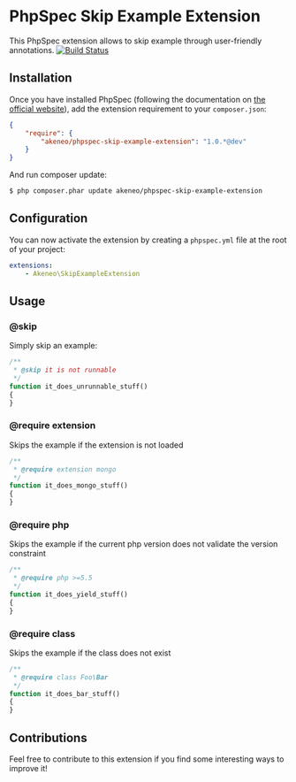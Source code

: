 PhpSpec Skip Example Extension
==============================

This PhpSpec extension allows to skip example through user-friendly annotations.
[![Build Status](https://travis-ci.org/akeneo/PhpSpecSkipExampleExtension.png?branch=master)](https://travis-ci.org/akeneo/PhpSpecSkipExampleExtension)

Installation
------------

Once you have installed PhpSpec (following the documentation on [the official website](http://www.phpspec.net)), add the extension requirement to your `composer.json`:

``` json
{
    "require": {
        "akeneo/phpspec-skip-example-extension": "1.0.*@dev"
    }
}
```

And run composer update:

``` bash
$ php composer.phar update akeneo/phpspec-skip-example-extension
```

Configuration
-------------

You can now activate the extension by creating a `phpspec.yml` file at the root of your project:

``` yaml
extensions:
    - Akeneo\SkipExampleExtension
```

Usage
-----

### @skip

Simply skip an example:

``` php
/**
 * @skip it is not runnable
 */
function it_does_unrunnable_stuff()
{
}
```

### @require extension <name>

Skips the example if the extension is not loaded

``` php
/**
 * @require extension mongo
 */
function it_does_mongo_stuff()
{
}
```

### @require php <version constraint>

Skips the example if the current php version does not validate the version constraint

``` php
/**
 * @require php >=5.5
 */
function it_does_yield_stuff()
{
}
```

### @require class <fqcn>

Skips the example if the class does not exist

``` php
/**
 * @require class Foo\Bar
 */
function it_does_bar_stuff()
{
}
```

Contributions
-------------

Feel free to contribute to this extension if you find some interesting ways to improve it!
